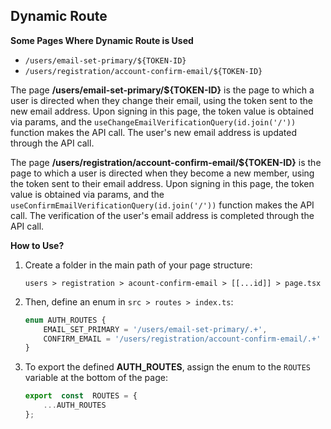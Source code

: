﻿## Dynamic Route

**Some Pages Where Dynamic Route is Used**

-   `/users/email-set-primary/${TOKEN-ID}`
-   `/users/registration/account-confirm-email/${TOKEN-ID}`

The page **/users/email-set-primary/${TOKEN-ID}** is the page to which a user is directed when they change their email, using the token sent to the new email address. Upon signing in this page, the token value is obtained via params, and the `useChangeEmailVerificationQuery(id.join('/'))` function makes the API call. The user's new email address is updated through the API call.

The page **/users/registration/account-confirm-email/${TOKEN-ID}** is the page to which a user is directed when they become a new member, using the token sent to their email address. Upon signing in this page, the token value is obtained via params, and the `useConfirmEmailVerificationQuery(id.join('/'))` function makes the API call. The verification of the user's email address is completed through the API call.

**How to Use?**

1. Create a folder in the main path of your page structure: 

	`users > registration > acount-confirm-email > [[...id]] > page.tsx`

2. Then, define an enum in `src > routes > index.ts`:

	```typescript
	enum AUTH_ROUTES {
		EMAIL_SET_PRIMARY = '/users/email-set-primary/.+',
		CONFIRM_EMAIL = '/users/registration/account-confirm-email/.+'
	}
	```

3. To export the defined **AUTH_ROUTES**, assign the enum to the `ROUTES` variable at the bottom of the page:

	```typescript
	export  const  ROUTES = {
		...AUTH_ROUTES
	};
	```
